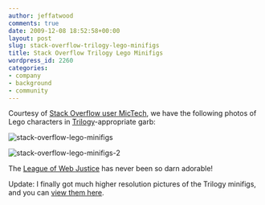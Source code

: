 ```yaml
---
author: jeffatwood
comments: true
date: 2009-12-08 18:52:58+00:00
layout: post
slug: stack-overflow-trilogy-lego-minifigs
title: Stack Overflow Trilogy Lego Minifigs
wordpress_id: 2260
categories:
- company
- background
- community
---
```



Courtesy of [Stack Overflow user MicTech](http://stackoverflow.com/users/69684/mictech), we have the following photos of Lego characters in [Trilogy](http://blog.stackoverflow.com/2009/05/the-stack-overflow-trilogy/)-appropriate garb:



![stack-overflow-lego-minifigs](http://blog.stackoverflow.com/wp-content/uploads/stack-overflow-lego-minfigs-hires.jpg)



![stack-overflow-lego-minifigs-2](http://blog.stackoverflow.com/wp-content/uploads/stack-overflow-lego-minfigs-2-hires.jpg)



The [League of Web Justice](http://blog.stackoverflow.com/2009/07/why-cant-you-have-just-one-site/) has never been so darn adorable!



Update: I finally got much higher resolution pictures of the Trilogy minifigs, and you can [view them here](http://www.flickr.com/photos/eggsmclaren/).

